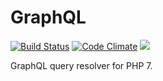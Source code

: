 # GraphQL

[![Build Status](https://travis-ci.org/acelot/graphql.svg?branch=master)](https://travis-ci.org/acelot/graphql)
[![Code Climate](https://img.shields.io/codeclimate/coverage/acelot/graphql.svg)](https://codeclimate.com/github/acelot/graphql)
![](https://img.shields.io/badge/license-MIT-green.svg)

GraphQL query resolver for PHP 7.

